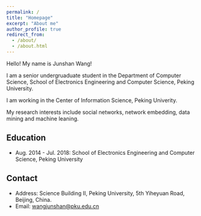 ```yaml
---
permalink: /
title: "Homepage"
excerpt: "About me"
author_profile: true
redirect_from: 
  - /about/
  - /about.html
---
```


Hello! My name is Junshan Wang!

I am a senior undergruaduate student in the Department of Computer Science, School of Electronics Engineering and Computer Science, Peking University.

I am working in the Center of Information Science, Peking Univerity.

My research interests include social networks, network embedding, data mining and machine leaning.

## Education
  - Aug. 2014 - Jul. 2018: School of Electronics Engineering and Computer Science, Peking University

## Contact
  - Address: Science Building II, Peking University, 5th Yiheyuan Road, Beijing, China. 
  - Email: wangjunshan@pku.edu.cn
